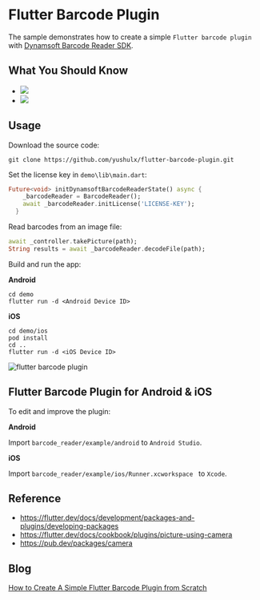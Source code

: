 # Flutter Barcode Plugin
The sample demonstrates how to create a simple ``Flutter barcode plugin`` with [Dynamsoft Barcode Reader SDK](https://www.dynamsoft.com/Products/Dynamic-Barcode-Reader.aspx).

## What You Should Know
- [![](https://img.shields.io/badge/Download-Offline%20SDK-orange)](https://www.dynamsoft.com/barcode-reader/downloads)
- [![](https://img.shields.io/badge/Get-30--day%20FREE%20Trial%20License-blue)](https://www.dynamsoft.com/customer/license/trialLicense/?product=dbr)

## Usage
Download the source code:

```
git clone https://github.com/yushulx/flutter-barcode-plugin.git
```

Set the license key in ``demo\lib\main.dart``:

```dart
Future<void> initDynamsoftBarcodeReaderState() async {
    _barcodeReader = BarcodeReader();
    await _barcodeReader.initLicense('LICENSE-KEY');
  }
```

Read barcodes from an image file:

```dart
await _controller.takePicture(path);
String results = await _barcodeReader.decodeFile(path);
```

Build and run the app:

**Android**

```
cd demo
flutter run -d <Android Device ID>
```

**iOS**

```
cd demo/ios
pod install
cd ..
flutter run -d <iOS Device ID>
```

![flutter barcode plugin](https://www.codepool.biz/wp-content/uploads/2019/08/flutter-barcode-plugin.png)

## Flutter Barcode Plugin for Android & iOS
To edit and improve the plugin:

**Android**

Import ``barcode_reader/example/android`` to ``Android Studio``.

**iOS**

Import ``barcode_reader/example/ios/Runner.xcworkspace `` to ``Xcode``.

## Reference
- https://flutter.dev/docs/development/packages-and-plugins/developing-packages
- https://flutter.dev/docs/cookbook/plugins/picture-using-camera
- https://pub.dev/packages/camera

## Blog
[How to Create A Simple Flutter Barcode Plugin from Scratch](https://www.codepool.biz/flutter-barcode-plugin.html)
